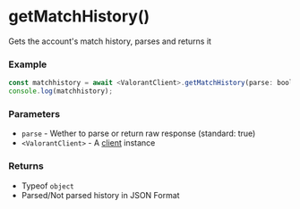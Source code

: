 # getMatchHistory()
Gets the account's match history, parses and returns it
</br>

### Example
```js
const matchhistory = await <ValorantClient>.getMatchHistory(parse: boolean);
console.log(matchhistory);
```

### Parameters
* `parse` - Wether to parse or return raw response (standard: true)
* `<ValorantClient>` - A [client](https://valorant-js.stoplight.io/docs/valorant-js/docs/client/Constructor.md) instance

### Returns
* Typeof `object`
* Parsed/Not parsed history in JSON Format